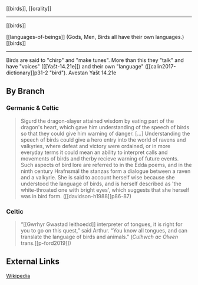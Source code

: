 [[birds]], [[orality]]

---

[[birds]]

[[languages-of-beings]] (Gods, Men, Birds all have their own languages.)
[[birds]]

---

Birds are said to "chirp" and "make tunes".  More than this they "talk" and have "voices" ([[Yašt-14.21e]]) and their own "language" ([[calin2017-dictionary]]p31-2 "bird").
Avestan Yašt 14.21e

## By Branch
### Germanic & Celtic
> Sigurd the dragon-slayer attained wisdom by eating part of the dragon's heart, which gave him understanding of the speech of birds so that they could give him warning of danger. [...] Understanding the speech of birds could give a hero entry into the world of ravens and valkyries, where defeat and victory were ordained, or in more everyday terms it could mean an ability to interpret calls and movements of birds and therby recieve warning of future events. Such aspects of bird lore are referred to in the Edda poems, and in the ninth century Hrafnsmál the stanzas form a dialogue between a raven and a valkyrie. She is said to account herself wise because she understood the language of birds, and is herself described as 'the white-throated one with bright eyes', which suggests that she herself was in bird form. ([[davidson-h1988]]p86-87)

### Celtic
> “[[Gwrhyr Gwastad Ieithoedd]] interpreter of tongues, it is right for you to go on this quest,” said Arthur. “You know all tongues, and can translate the language of birds and animals." (*Culhwch ac Olwen* trans.[[p-ford2019]])


## External Links
[Wikipedia](https://en.wikipedia.org/wiki/Language-of-the-birds)